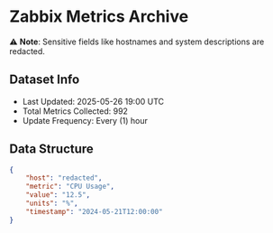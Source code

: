 # Zabbix Metrics Archive

⚠️ **Note**: Sensitive fields like hostnames and system descriptions are redacted.

## Dataset Info
- Last Updated: 2025-05-26 19:00 UTC
- Total Metrics Collected: 992
- Update Frequency: Every (1) hour

## Data Structure
```json
{
    "host": "redacted",
    "metric": "CPU Usage",
    "value": "12.5",
    "units": "%",
    "timestamp": "2024-05-21T12:00:00"
}
```

